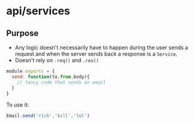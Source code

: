 # api/services
## Purpose
- Any logic doesn't necessarily have to happen during the user sends a request and when the server sends back a response is a `Service`.
- Doesn't rely on `.req()` and `.res()`
```js
module.exports = {
  send: function(to,from,body){
    // fancy code that sends an email
  }
}
```
To use it:
```js
Email.send('rick','bill','lol')
```